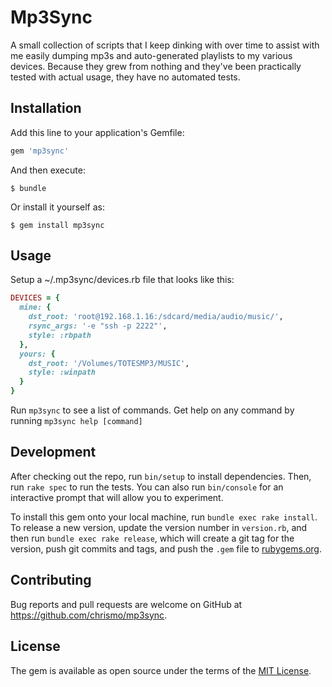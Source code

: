 # Mp3Sync

A small collection of scripts that I keep dinking with over time to
assist with me easily dumping mp3s and auto-generated playlists to my
various devices. Because they grew from nothing and they've been
practically tested with actual usage, they have no automated tests.

## Installation

Add this line to your application's Gemfile:

```ruby
gem 'mp3sync'
```

And then execute:

    $ bundle

Or install it yourself as:

    $ gem install mp3sync

## Usage

Setup a ~/.mp3sync/devices.rb file that looks like this:

```ruby
DEVICES = {
  mine: {
    dst_root: 'root@192.168.1.16:/sdcard/media/audio/music/',
    rsync_args: '-e "ssh -p 2222"',
    style: :rbpath
  },
  yours: {
    dst_root: '/Volumes/TOTESMP3/MUSIC',
    style: :winpath
  }
}
```

Run `mp3sync` to see a list of commands. Get help on any
command by running `mp3sync help [command]`

## Development

After checking out the repo, run `bin/setup` to install dependencies.
Then, run `rake spec` to run the tests. You can also run `bin/console`
for an interactive prompt that will allow you to experiment.

To install this gem onto your local machine, run `bundle exec rake
install`. To release a new version, update the version number in
`version.rb`, and then run `bundle exec rake release`, which will create
a git tag for the version, push git commits and tags, and push the
`.gem` file to [rubygems.org](https://rubygems.org).

## Contributing

Bug reports and pull requests are welcome on GitHub at
https://github.com/chrismo/mp3sync.


## License

The gem is available as open source under the terms of the 
[MIT License](http://opensource.org/licenses/MIT).

